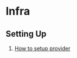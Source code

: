 # Infra

## Setting Up

1. [How to setup provider](https://registry.terraform.io/providers/keycloak/keycloak/latest/docs#client-credentials-grant-setup-recommended)